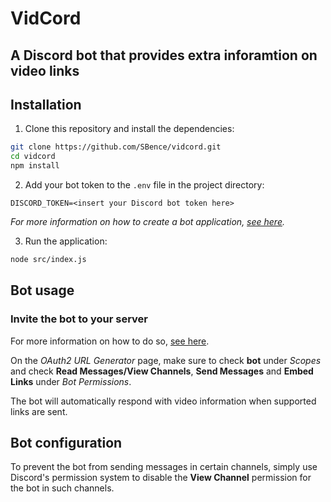# VidCord
## A Discord bot that provides extra inforamtion on video links

## Installation

1. Clone this repository and install the dependencies:

```sh
git clone https://github.com/SBence/vidcord.git
cd vidcord
npm install
```

2. Add your bot token to the `.env` file in the project directory:

```
DISCORD_TOKEN=<insert your Discord bot token here>
```

*For more information on how to create a bot application, [see here](https://discord.com/developers/docs/getting-started#creating-an-app).*

3. Run the application:

```sh
node src/index.js
```

## Bot usage

### Invite the bot to your server

For more information on how to do so, [see here](https://discord.com/developers/docs/getting-started#adding-scopes-and-permissions).

On the *OAuth2 URL Generator* page, make sure to check **bot** under *Scopes* and check **Read Messages/View Channels**, **Send Messages** and **Embed Links** under *Bot Permissions*.

The bot will automatically respond with video information when supported links are sent.

## Bot configuration

To prevent the bot from sending messages in certain channels, simply use Discord's permission system to disable the **View Channel** permission for the bot in such channels.
